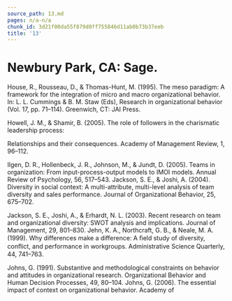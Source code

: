 ```yaml
---
source_path: 13.md
pages: n/a-n/a
chunk_id: 3d21f00da55f879d0ff755846d11ab0b73b37eeb
title: '13'
---
```

# Newbury Park, CA: Sage.

House, R., Rousseau, D., & Thomas-Hunt, M. (1995). The meso paradigm: A framework for the integration of micro and macro organizational behavior. In: L. L. Cummings & B. M. Staw (Eds), Research in organizational behavior (Vol. 17, pp. 71–114). Greenwich, CT: JAI Press.

Howell, J. M., & Shamir, B. (2005). The role of followers in the charismatic leadership process:

Relationships and their consequences. Academy of Management Review, 1, 96–112.

Ilgen, D. R., Hollenbeck, J. R., Johnson, M., & Jundt, D. (2005). Teams in organization: From input-process-output models to IMOI models. Annual Review of Psychology, 56, 517–543. Jackson, S. E., & Joshi, A. (2004). Diversity in social context: A multi-attribute, multi-level analysis of team diversity and sales performance. Journal of Organizational Behavior, 25, 675–702.

Jackson, S. E., Joshi, A., & Erhardt, N. L. (2003). Recent research on team and organizational diversity: SWOT analysis and implications. Journal of Management, 29, 801–830. Jehn, K. A., Northcraft, G. B., & Neale, M. A. (1999). Why differences make a difference: A ﬁeld study of diversity, conﬂict, and performance in workgroups. Administrative Science Quarterly, 44, 741–763.

Johns, G. (1991). Substantive and methodological constraints on behavior and attitudes in organizational research. Organizational Behavior and Human Decision Processes, 49, 80–104. Johns, G. (2006). The essential impact of context on organizational behavior. Academy of

